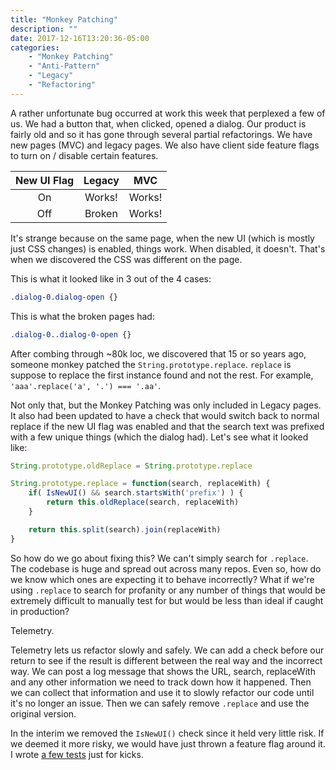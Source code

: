 ```yaml
---
title: "Monkey Patching"
description: ""
date: 2017-12-16T13:20:36-05:00
categories: 
    - "Monkey Patching"
    - "Anti-Pattern"
    - "Legacy"
    - "Refactoring"
---
```


A rather unfortunate bug occurred at work this week that perplexed a 
few of us. We had a button that, when clicked, opened a dialog. Our 
product is fairly old and so it has gone through several partial 
refactorings. We have new pages (MVC) and legacy pages. We also have client 
side feature flags to turn on / disable certain features. 

| New UI Flag | Legacy | MVC |
| :---------: | :----: | :-: |
| On | Works! | Works! |
| Off | Broken | Works! |

It's strange because on the same page, when the new UI (which is mostly 
just CSS changes) is enabled, things work. When disabled, it doesn't. That's
when we discovered the CSS was different on the page. 

This is what it looked like in 3 out of the 4 cases:
```css
.dialog-0.dialog-open {}
```

This is what the broken pages had:
```css
.dialog-0..dialog-0-open {}
```

After combing through ~80k loc, we discovered that 15 or so years ago, someone
monkey patched the `String.prototype.replace`. `replace` is suppose to replace the
first instance found and not the rest. For example, `'aaa'.replace('a', '.') === '.aa'`.

Not only that, but the Monkey Patching was only included in Legacy pages. It also had 
been updated to have a check that would switch back to normal replace if the new UI 
flag was enabled and that the search text was prefixed with a few unique things (which 
the dialog had). Let's see what it looked like:

```javascript
String.prototype.oldReplace = String.prototype.replace

String.prototype.replace = function(search, replaceWith) {
    if( IsNewUI() && search.startsWith('prefix') ) {
        return this.oldReplace(search, replaceWith)
    }

    return this.split(search).join(replaceWith)
}
```

So how do we go about fixing this? We can't simply search for `.replace`. The codebase is huge 
and spread out across many repos. Even so, how do we know which ones are expecting it to 
behave incorrectly? What if we're using `.replace` to search for profanity or any number of things 
that would be extremely difficult to manually test for but would be less than ideal if caught in 
production?

Telemetry.

Telemetry lets us refactor slowly and safely. We can add a check before our return to see if the 
result is different between the real way and the incorrect way. We can post a log message that 
shows the URL, search, replaceWith and any other information we need to track down how it happened. 
Then we can collect that information and use it to slowly refactor our code until it's no longer 
an issue. Then we can safely remove `.replace` and use the original version.

In the interim we removed the `IsNewUI()` check since it held very little risk. If we 
deemed it more risky, we would have just thrown a feature flag around it. I wrote [a few tests](https://gitlab.com/jbydeley/StringRefactorTests) 
just for kicks.
